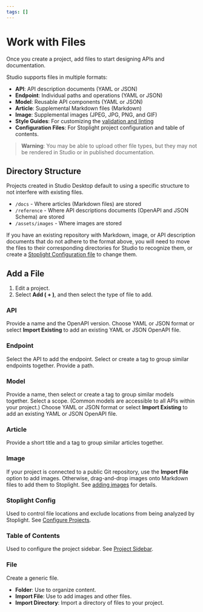 ```yaml
---
tags: []
---
```


# Work with Files

Once you create a project, add files to start designing APIs and documentation. 

Studio supports files in multiple formats:

- **API**: API description documents (YAML or JSON)
- **Endpoint**: Individual paths and operations (YAML or JSON)
- **Model**: Reusable API components (YAML or JSON)
- **Article**: Supplemental Markdown files (Markdown)
- **Image**: Supplemental images (JPEG, JPG, PNG, and GIF)
- **Style Guides**: For customizing the [validation and linting](../Design-and-Modeling/08-validation-style-guide.md)
- **Configuration Files**: For Stoplight project configuration and table of contents. 

<!-- theme: Warning -->
>**Warning**: You may be able to upload other file types, but they may not be rendered in Studio or in published documentation.

## Directory Structure

Projects created in Studio Desktop default to using a specific structure to not interfere with existing files.

- `/docs` - Where articles (Markdown files) are stored
- `/reference` - Where API descriptions documents (OpenAPI and JSON Schema) are stored
- `/assets/images` - Where images are stored

If you have an existing repository with Markdown, image, or API description documents that do not adhere to the format above, you will need to move the files to their corresponding directories for Studio to recognize them, or create a [Stoplight Configuration file](../Basics/03-stoplight-config.md) to change them.

## Add a File

1. Edit a project.
2. Select **Add ( + )**, and then select the type of file to add.

### API
Provide a name and the OpenAPI version. Choose YAML or JSON format or select **Import Existing** to add an existing YAML or JSON OpenAPI file.

### Endpoint
Select the API to add the endpoint. Select or create a tag to group similar endpoints together. Provide a path. 

### Model
Provide a name, then select or create a tag to group similar models together. Select a scope. (Common models are accessible to all APIs within your project.) Choose YAML or JSON format or select **Import Existing** to add an existing YAML or JSON OpenAPI file.

### Article
Provide a short title and a tag to group similar articles together.

### Image
If your project is connected to a public Git repository, use the **Import File** option to add images. Otherwise, drag-and-drop images onto Markdown files to add them to Stoplight. See [adding images](https://meta.stoplight.io/docs/platform/ZG9jOjc3MTg0NjE-add-images) for details.

### Stoplight Config
Used to control file locations and exclude locations from being analyzed by Stoplight. See [Configure Projects](https://meta.stoplight.io/docs/platform/ZG9jOjE4ODEyNA-configure-projects).

### Table of Contents
Used to configure the project sidebar. See [Project Sidebar](https://meta.stoplight.io/docs/platform/ZG9jOjIxOTkxNTkz-project-sidebar).


### File
Create a generic file. 
- **Folder**: Use to organize content. 
- **Import File**: Use to add images and other files.
- **Import Directory**: Import a directory of files to your project.  


